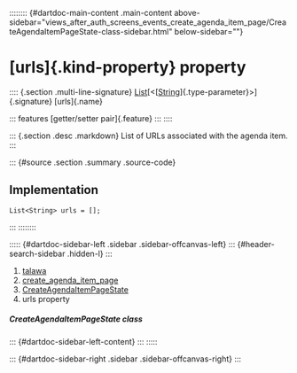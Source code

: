 :::::::: {#dartdoc-main-content .main-content above-sidebar="views_after_auth_screens_events_create_agenda_item_page/CreateAgendaItemPageState-class-sidebar.html" below-sidebar=""}
<div>

# [urls]{.kind-property} property

</div>

:::: {.section .multi-line-signature}
[List](https://api.flutter.dev/flutter/dart-core/List-class.html)[\<[[String](https://api.flutter.dev/flutter/dart-core/String-class.html)]{.type-parameter}\>]{.signature}
[urls]{.name}

::: features
[getter/setter pair]{.feature}
:::
::::

::: {.section .desc .markdown}
List of URLs associated with the agenda item.
:::

::: {#source .section .summary .source-code}
## Implementation

``` language-dart
List<String> urls = [];
```
:::
::::::::

::::: {#dartdoc-sidebar-left .sidebar .sidebar-offcanvas-left}
::: {#header-search-sidebar .hidden-l}
:::

1.  [talawa](../../index.html)
2.  [create_agenda_item_page](../../views_after_auth_screens_events_create_agenda_item_page/)
3.  [CreateAgendaItemPageState](../../views_after_auth_screens_events_create_agenda_item_page/CreateAgendaItemPageState-class.html)
4.  urls property

##### CreateAgendaItemPageState class

::: {#dartdoc-sidebar-left-content}
:::
:::::

::: {#dartdoc-sidebar-right .sidebar .sidebar-offcanvas-right}
:::
